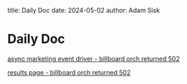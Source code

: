 title: Daily Doc
date: 2024-05-02
author: Adam Sisk

# Daily Doc

[async marketing event driver - billboard orch returned 502](https://lampo.loggly.com/search/?terms=tag:env-prod%20%22Error%20sending%20async%20marketing%20event%22&source_group=&savedsearchid=870541&from=2024-05-02T17:54:33Z&until=2024-05-02T18:54:33Z#terms=json.transaction:%22TXID+6324712223869D3A1749%22&from=-1d&until=now&source_group=)

[results page - billboard orch returned 502](https://lampo.loggly.com/search/?terms=tag:env-prod%20%22Error%20sending%20async%20marketing%20event%22&source_group=&savedsearchid=870541&from=2024-05-02T17:54:33Z&until=2024-05-02T18:54:33Z#terms=%22https:%2F%2Fservice.lampogroup.net%2Fsa-billboard-orch%2Fpublished-billboards%3Fpartner_id=62282&partner_id=60380&partner_id=43999%22&from=-1d&until=now&source_group=)
